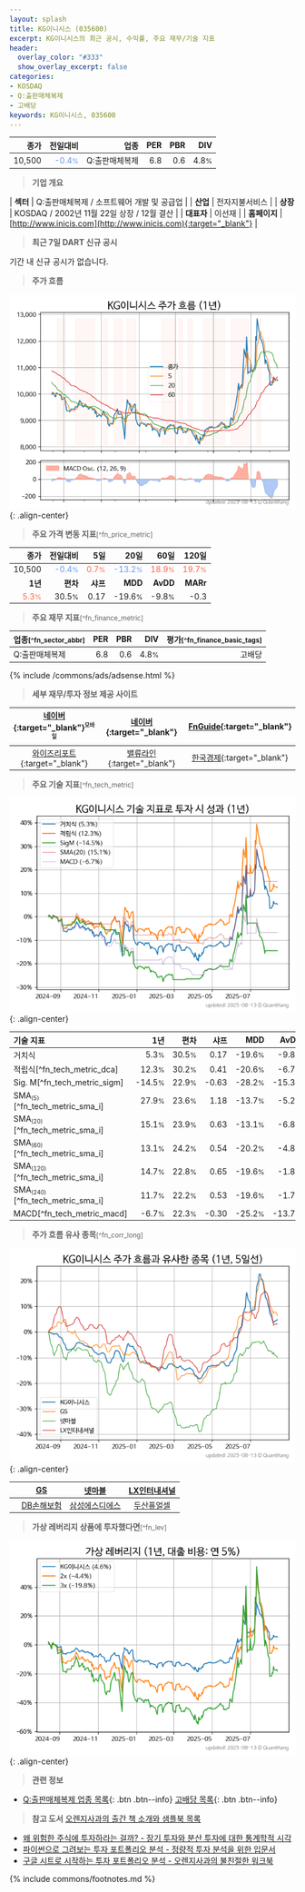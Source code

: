 ```yaml
---
layout: splash
title: KG이니시스 (035600)
excerpt: KG이니시스의 최근 공시, 수익률, 주요 재무/기술 지표
header:
  overlay_color: "#333"
  show_overlay_excerpt: false
categories:
- KOSDAQ
- Q:출판매체복제
- 고배당
keywords: KG이니시스, 035600
---
```


| **종가** | **전일대비** | **업종** | **PER** | **PBR** | **DIV** |
| -------: | -----------: | -------: | ------: | ------: | ------: |
| 10,500 | <span style="color: cornflowerblue">-0.4<small>%</small></span> | Q:출판매체복제 | 6.8 | 0.6 | 4.8<small>%</small> |

<!-- more -->


> **기업 개요**<a id="company"></a>

| <span style="white-space:nowrap;">**섹터**</span> | Q:출판매체복제 / 소프트웨어 개발 및 공급업 |
| <span style="white-space:nowrap;">**산업**</span> | 전자지불서비스 |
| <span style="white-space:nowrap;">**상장**</span> | KOSDAQ / 2002년 11월 22일 상장 / 12월 결산 |
| <span style="white-space:nowrap;">**대표자**</span> | 이선재 |
| <span style="white-space:nowrap;">**홈페이지**</span> | [http://www.inicis.com](http://www.inicis.com){:target="_blank"} |


> **최근 7일 DART 신규 공시**<a id="dart"></a>

기간 내 신규 공시가 없습니다.


> **주가 흐름**<a id="price"></a>

![035600](/stock/images/035600.png){: .align-center}


> **주요 가격 변동 지표**<small>[^fn_price_metric]</small>

| **종가** | **전일대비** | **5일** | **20일** | **60일** | **120일** |
| -------: | -----------: | ------: | -------: | -------: | --------: |
| 10,500 | <span style="color: cornflowerblue">-0.4<small>%</small></span> | <span style="color: tomato">0.7<small>%</small></span> | <span style="color: cornflowerblue">-13.2<small>%</small></span> | <span style="color: tomato">18.9<small>%</small></span> | <span style="color: tomato">19.7<small>%</small></span> |
| **1년** | **편차** | **샤프** | **MDD** | **AvDD** | **MARr** |
| <span style="color: tomato">5.3<small>%</small></span> | 30.5<small>%</small> | 0.17 | -19.6<small>%</small> | -9.8<small>%</small> | -0.3 |


> **주요 재무 지표**<small>[^fn_finance_metric]</small>

| **업종**<small>[^fn_sector_abbr]</small> | **PER** | **PBR** | **DIV** | **평가**<small>[^fn_finance_basic_tags]</small> |
| :--------------------------------------- | ------: | ------: | ------: | ----------------------------------------------: |
| Q:출판매체복제 | 6.8 | 0.6 | 4.8<small>%</small> | 고배당 |



{% include /commons/ads/adsense.html %}

> **세부 재무/투자 정보 제공 사이트**

| [네이버](https://m.stock.naver.com/domestic/stock/035600/finance/summary){:target="_blank"}<sup><small>모바일</small></sup> | [네이버](https://finance.naver.com/item/coinfo.naver?code=035600){:target="_blank"} | [FnGuide](https://comp.fnguide.com/SVO2/ASP/SVD_Invest.asp?gicode=A035600&MenuYn=Y){:target="_blank"} |
| :---: | :---: | :---: |
| [와이즈리포트](https://comp.wisereport.co.kr/company/c1040001.aspx?cmp_cd=035600){:target="_blank"} | [밸류라인](https://www.valueline.co.kr/finance/summary/035600){:target="_blank"} | [한국경제](https://markets.hankyung.com/stock/035600/financial-summary){:target="_blank"} |


> **주요 기술 지표**<small>[^fn_tech_metric]</small>


![035600](/stock/images/035600_tech.png){: .align-center}

| **기술 지표** | **1년** | **편차** | **샤프** | **MDD** | **AvDD** |
| :------------ | ------: | -----------: | -------: | ------: | -------: |
| 거치식 | 5.3<small>%</small> | 30.5<small>%</small> | 0.17 | -19.6<small>%</small> | -9.8<small>%</small> |
| 적립식[^fn_tech_metric_dca] | 12.3<small>%</small> | 30.2<small>%</small> | 0.41 | -20.6<small>%</small> | -6.7<small>%</small> |
| Sig. M[^fn_tech_metric_sigm] | -14.5<small>%</small> | 22.9<small>%</small> | -0.63 | -28.2<small>%</small> | -15.3<small>%</small> |
| SMA<small><sub>(5)</sub></small>[^fn_tech_metric_sma_i] | 27.9<small>%</small> | 23.6<small>%</small> | 1.18 | -13.7<small>%</small> | -5.2<small>%</small> |
| SMA<small><sub>(20)</sub></small>[^fn_tech_metric_sma_i] | 15.1<small>%</small> | 23.9<small>%</small> | 0.63 | -13.1<small>%</small> | -6.8<small>%</small> |
| SMA<small><sub>(60)</sub></small>[^fn_tech_metric_sma_i] | 13.1<small>%</small> | 24.2<small>%</small> | 0.54 | -20.2<small>%</small> | -4.8<small>%</small> |
| SMA<small><sub>(120)</sub></small>[^fn_tech_metric_sma_i] | 14.7<small>%</small> | 22.8<small>%</small> | 0.65 | -19.6<small>%</small> | -1.8<small>%</small> |
| SMA<small><sub>(240)</sub></small>[^fn_tech_metric_sma_i] | 11.7<small>%</small> | 22.2<small>%</small> | 0.53 | -19.6<small>%</small> | -1.7<small>%</small> |
| MACD[^fn_tech_metric_macd] | -6.7<small>%</small> | 22.3<small>%</small> | -0.30 | -25.2<small>%</small> | -13.7<small>%</small> |


> **주가 흐름 유사 종목**<a id="corr"></a><small>[^fn_corr_long]</small>

![035600](/stock/images/035600_corr.png){: .align-center}

|       | [GS](/078930/) | [넷마블](/251270/) | [LX인터내셔널](/001120/) |
| :---: | :------------------------------------: | :------------------------------------: | :------------------------------------: |
|       | [DB손해보험](/005830/) | [삼성에스디에스](/018260/) | [두산퓨얼셀](/336260/) |


> **가상 레버리지 상품에 투자했다면**<a id="2x"></a><small>[^fn_lev]</small>

![035600](/stock/images/035600_2x.png){: .align-center}


> **관련 정보**

- [Q:출판매체복제 업종 목록](/stats/sector/kosdaq_업종_출판매체복제_종목/){: .btn .btn--info} [고배당 목록](/fn/fn_high_div/){: .btn .btn--info}

> **참고 도서** [오렌지사과의 출간 책 소개와 샘플북 목록](https://kongdori.tistory.com/691)

- [왜 위험한 주식에 투자하라는 걸까? - 장기 투자와 분산 투자에 대한 통계학적 시각](https://kongdori.tistory.com/421)
- [파이썬으로 그려보는 투자 포트폴리오 분석  - 정량적 투자 분석을 위한 입문서](https://kongdori.tistory.com/643)
- [구글 시트로 시작하는 투자 포트폴리오 분석 - 오렌지사과의 불친절한 워크북](https://kongdori.tistory.com/449)


{% include commons/footnotes.md %}